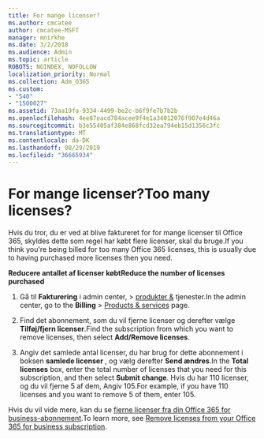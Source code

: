 ```yaml
---
title: For mange licenser?
ms.author: cmcatee
author: cmcatee-MSFT
manager: mnirkhe
ms.date: 3/2/2018
ms.audience: Admin
ms.topic: article
ROBOTS: NOINDEX, NOFOLLOW
localization_priority: Normal
ms.collection: Adm_O365
ms.custom:
- "540"
- "1500027"
ms.assetid: 73aa19fa-9334-4499-be2c-b6f9fe7b7b2b
ms.openlocfilehash: 4ee87eacd784acee9f4e1a34012076f907e4d46a
ms.sourcegitcommit: b3e55405af384e868fcd32ea794eb15d1356c3fc
ms.translationtype: MT
ms.contentlocale: da-DK
ms.lasthandoff: 08/29/2019
ms.locfileid: "36665934"
---
```

# <a name="too-many-licenses"></a><span data-ttu-id="54b60-102">For mange licenser?</span><span class="sxs-lookup"><span data-stu-id="54b60-102">Too many licenses?</span></span>

<span data-ttu-id="54b60-103">Hvis du tror, du er ved at blive faktureret for for mange licenser til Office 365, skyldes dette som regel har købt flere licenser, skal du bruge.</span><span class="sxs-lookup"><span data-stu-id="54b60-103">If you think you're being billed for too many Office 365 licenses, this is usually due to having purchased more licenses then you need.</span></span>
  
<span data-ttu-id="54b60-104">**Reducere antallet af licenser købt**</span><span class="sxs-lookup"><span data-stu-id="54b60-104">**Reduce the number of licenses purchased**</span></span>
  
1. <span data-ttu-id="54b60-105">Gå til **Fakturering** i admin center, \> [produkter &](https://go.microsoft.com/fwlink/p/?linkid=842054) tjenester.</span><span class="sxs-lookup"><span data-stu-id="54b60-105">In the admin center, go to the **Billing** \> [Products & services](https://go.microsoft.com/fwlink/p/?linkid=842054) page.</span></span>

2. <span data-ttu-id="54b60-106">Find det abonnement, som du vil fjerne licenser og derefter vælge **Tilføj/fjern licenser**.</span><span class="sxs-lookup"><span data-stu-id="54b60-106">Find the subscription from which you want to remove licenses, then select **Add/Remove licenses**.</span></span>

3. <span data-ttu-id="54b60-107">Angiv det samlede antal licenser, du har brug for dette abonnement i boksen **samlede licenser** , og vælg derefter **Send ændres**.</span><span class="sxs-lookup"><span data-stu-id="54b60-107">In the **Total licenses** box, enter the total number of licenses that you need for this subscription, and then select **Submit change**.</span></span> <span data-ttu-id="54b60-108">Hvis du har 110 licenser, og du vil fjerne 5 af dem, Angiv 105.</span><span class="sxs-lookup"><span data-stu-id="54b60-108">For example, if you have 110 licenses and you want to remove 5 of them, enter 105.</span></span>

<span data-ttu-id="54b60-109">Hvis du vil vide mere, kan du se [fjerne licenser fra din Office 365 for business-abonnement](https://docs.microsoft.com/office365/admin/subscriptions-and-billing/remove-licenses-from-subscription).</span><span class="sxs-lookup"><span data-stu-id="54b60-109">To learn more, see [Remove licenses from your Office 365 for business subscription](https://docs.microsoft.com/office365/admin/subscriptions-and-billing/remove-licenses-from-subscription).</span></span>